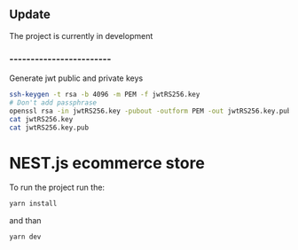 ## Update
The project is currently in development

### ------------------------
Generate jwt public and private keys

```bash
ssh-keygen -t rsa -b 4096 -m PEM -f jwtRS256.key
# Don't add passphrase
openssl rsa -in jwtRS256.key -pubout -outform PEM -out jwtRS256.key.pub
cat jwtRS256.key
cat jwtRS256.key.pub
```
# NEST.js ecommerce store 

To run the project run the:

```bash 
yarn install
```

and than 

```bash
yarn dev
```
